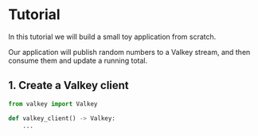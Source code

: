 # Tutorial

In this tutorial we will build a small toy application from scratch.

Our application will publish random numbers to a Valkey stream, and then consume them and
update a running total.

## 1. Create a Valkey client

```python
from valkey import Valkey

def valkey_client() -> Valkey:
    ...
```